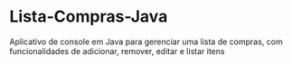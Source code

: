 # Lista-Compras-Java
Aplicativo de console em Java para gerenciar uma lista de compras, com funcionalidades de adicionar, remover, editar e listar itens
